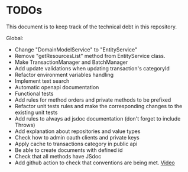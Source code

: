 # TODOs

This document is to keep track of the technical debt in this repository.

Global:

- Change "DomainModelService" to "EntityService"
- Remove "getResourcesList" method from EntityService class.
- Make TransactionManager and BatchManager
- Add update validations when updating transaction's categoryId
- Refactor environment variables handling
- Implement text search
- Automatic openapi documentation
- Functional tests
- Add rules for method orders and private methods to be prefixed
- Refactor unit tests rules and make the corresponding changes to the existing unit tests
- Add rules to always ad jsdoc documentation (don't forget to include Throws)
- Add explanation about repositories and value types
- Check how to admin oauth clients and private keys
- Apply cache to transactions category in public api
- Be able to create documents with defined id
- Check that all methods have JSdoc
- Add github action to check that conventions are being met. [Video](https://www.youtube.com/watch?v=ohjMGnEaBxk)
